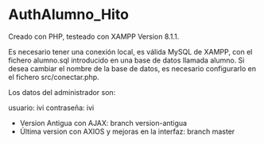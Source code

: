 # AuthAlumno_Hito

Creado con PHP, testeado con XAMPP Version 8.1.1. 

Es necesario tener una conexión local, es válida MySQL de XAMPP, con el fichero alumno.sql introducido en una base de datos llamada alumno. Si desea cambiar el nombre de la base de datos, es necesario configurarlo en el fichero src/conectar.php.

Los datos del administrador son: 

usuario: ivi
contraseña: ivi

- Version Antigua con AJAX: branch version-antigua
- Última version con AXIOS y mejoras en la interfaz: branch master
